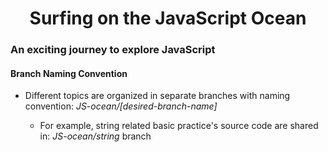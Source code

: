<h1 align= "center">Surfing on the JavaScript Ocean</h1>

### An exciting journey to explore JavaScript

#### Branch Naming Convention

- Different topics are organized in separate branches with naming convention: _JS-ocean/[desired-branch-name]_

  - For example, string related basic practice's source code are shared in: _JS-ocean/string_ branch
